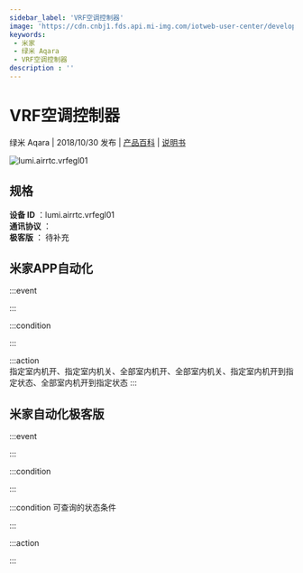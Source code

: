 ```yaml
---
sidebar_label: 'VRF空调控制器'
image: 'https://cdn.cnbj1.fds.api.mi-img.com/iotweb-user-center/developer_1679073307486aIiNv5mg.png?GalaxyAccessKeyId=AKVGLQWBOVIRQ3XLEW&Expires=9223372036854775807&Signature=/C+R8nRxvcusB10Wr1B7g/kKkyc='
keywords: 
 - 米家
 - 绿米 Aqara
 - VRF空调控制器
description : ''
---
```

# VRF空调控制器

绿米 Aqara | 2018/10/30 发布 | [产品百科](https://home.mi.com/webapp/content/baike/product/index.html?model=lumi.airrtc.vrfegl01/) | [说明书](https://home.mi.com/views/introduction.html?model=lumi.airrtc.vrfegl01&region=cn)

![lumi.airrtc.vrfegl01](https://cdn.cnbj1.fds.api.mi-img.com/iotweb-user-center/developer_1679073307486aIiNv5mg.png?GalaxyAccessKeyId=AKVGLQWBOVIRQ3XLEW&Expires=9223372036854775807&Signature=/C+R8nRxvcusB10Wr1B7g/kKkyc=)

## 规格  
> 
**设备 ID** ：lumi.airrtc.vrfegl01  
**通讯协议** ：  
**极客版**  ： 待补充 


## 米家APP自动化  

:::event  

:::

:::condition  

:::

:::action   
指定室内机开、指定室内机关、全部室内机开、全部室内机关、指定室内机开到指定状态、全部室内机开到指定状态
:::

## 米家自动化极客版  

:::event  

:::

:::condition  

:::

:::condition 可查询的状态条件  

:::

:::action  

:::

        
